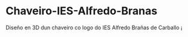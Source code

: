# Chaveiro-IES-Alfredo-Branas
Diseño en 3D dun chaveiro co logo do IES Alfredo Brañas de Carballo
¡[](https://github.com/JuanMYB/Chaveiro-IES-Alfredo-Branas/blob/main/Chaveiro_IES_AlfredoBranas.gif)

